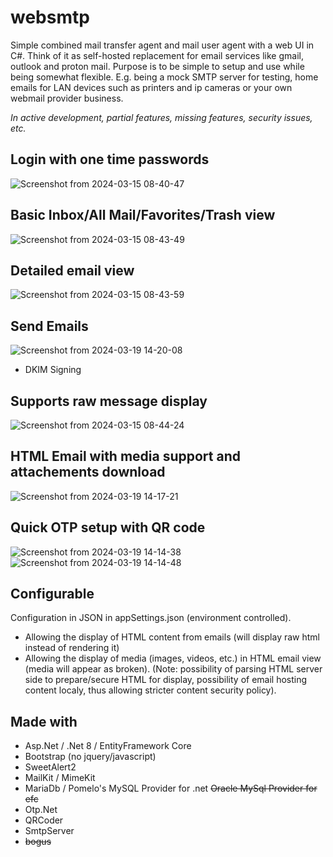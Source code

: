 # websmtp

Simple combined mail transfer agent and mail user agent with a web UI in C#.
Think of it as self-hosted replacement for email services like gmail, outlook and proton mail.
Purpose is to be simple to setup and use while being somewhat flexible.
E.g. being a mock SMTP server for testing, home emails for LAN devices such as printers and ip cameras or your own webmail provider business.

_In active development, partial features, missing features, security issues, etc._

## Login with one time passwords
![Screenshot from 2024-03-15 08-40-47](https://github.com/monaha-hundo/websmtp/assets/139830086/31cc34b3-8fbf-4d7e-b8ef-69c0274529b7)

## Basic Inbox/All Mail/Favorites/Trash view
![Screenshot from 2024-03-15 08-43-49](https://github.com/monaha-hundo/websmtp/assets/139830086/d64d1654-5321-4ace-91e7-8688c37ce7b2)

## Detailed email view
![Screenshot from 2024-03-15 08-43-59](https://github.com/monaha-hundo/websmtp/assets/139830086/5cacbaf8-141d-4a14-8fb0-070a1dd843bd)

## Send Emails
![Screenshot from 2024-03-19 14-20-08](https://github.com/monaha-hundo/websmtp/assets/139830086/fee58ee6-8396-4cdc-a2b0-4f267455609a)
- DKIM Signing

## Supports raw message display
![Screenshot from 2024-03-15 08-44-24](https://github.com/monaha-hundo/websmtp/assets/139830086/a3d650cf-b5a3-4fe6-b531-721935a78378)

## HTML Email with media support and attachements download
![Screenshot from 2024-03-19 14-17-21](https://github.com/monaha-hundo/websmtp/assets/139830086/accaea14-974a-4603-b1b9-d2043b79fd22)

## Quick OTP setup with QR code
![Screenshot from 2024-03-19 14-14-38](https://github.com/monaha-hundo/websmtp/assets/139830086/dc78ddbd-3628-4a52-9170-91dd9af9bbb5)
![Screenshot from 2024-03-19 14-14-48](https://github.com/monaha-hundo/websmtp/assets/139830086/2b5fd93b-e09f-4262-9789-70dd077b7f7e)

## Configurable
Configuration in JSON in appSettings.json (environment controlled).
- Allowing the display of HTML content from emails (will display raw html instead of rendering it)
- Allowing the display of media (images, videos, etc.) in HTML email view (media will appear as broken).
(Note: possibility of parsing HTML server side to prepare/secure HTML for display, possibility of email hosting content localy, thus allowing stricter content security policy).

## Made with
- Asp.Net / .Net 8 / EntityFramework Core
- Bootstrap (no jquery/javascript)
- SweetAlert2
- MailKit / MimeKit
- MariaDb / Pomelo's MySQL Provider for .net ~~Oracle MySql Provider for efc~~
- Otp.Net
- QRCoder
- SmtpServer
- ~~bogus~~
